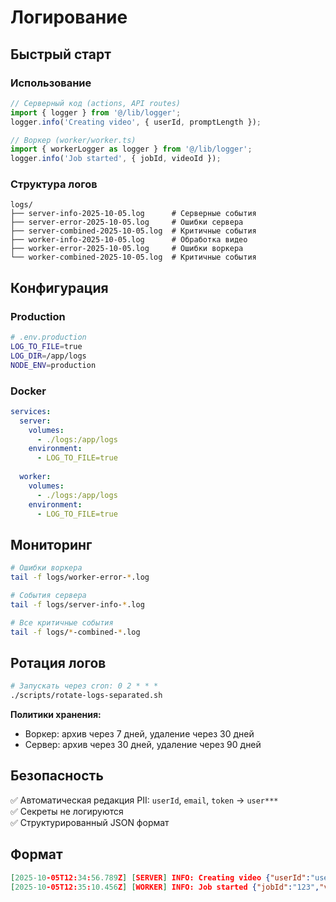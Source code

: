 # Логирование

## Быстрый старт

### Использование

```typescript
// Серверный код (actions, API routes)
import { logger } from '@/lib/logger';
logger.info('Creating video', { userId, promptLength });

// Воркер (worker/worker.ts)
import { workerLogger as logger } from '@/lib/logger';
logger.info('Job started', { jobId, videoId });
```

### Структура логов

```
logs/
├── server-info-2025-10-05.log      # Серверные события
├── server-error-2025-10-05.log     # Ошибки сервера
├── server-combined-2025-10-05.log  # Критичные события
├── worker-info-2025-10-05.log      # Обработка видео
├── worker-error-2025-10-05.log     # Ошибки воркера
└── worker-combined-2025-10-05.log  # Критичные события
```

## Конфигурация

### Production

```bash
# .env.production
LOG_TO_FILE=true
LOG_DIR=/app/logs
NODE_ENV=production
```

### Docker

```yaml
services:
  server:
    volumes:
      - ./logs:/app/logs
    environment:
      - LOG_TO_FILE=true
      
  worker:
    volumes:
      - ./logs:/app/logs
    environment:
      - LOG_TO_FILE=true
```

## Мониторинг

```bash
# Ошибки воркера
tail -f logs/worker-error-*.log

# События сервера
tail -f logs/server-info-*.log

# Все критичные события
tail -f logs/*-combined-*.log
```

## Ротация логов

```bash
# Запускать через cron: 0 2 * * *
./scripts/rotate-logs-separated.sh
```

**Политики хранения:**
- Воркер: архив через 7 дней, удаление через 30 дней
- Сервер: архив через 30 дней, удаление через 90 дней

## Безопасность

✅ Автоматическая редакция PII: `userId`, `email`, `token` → `user***`  
✅ Секреты не логируются  
✅ Структурированный JSON формат

## Формат

```json
[2025-10-05T12:34:56.789Z] [SERVER] INFO: Creating video {"userId":"user***","promptLength":150}
[2025-10-05T12:35:10.456Z] [WORKER] INFO: Job started {"jobId":"123","videoId":"video-abc"}
```
